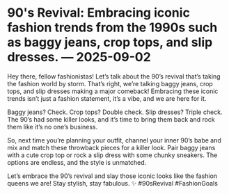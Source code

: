 # 90's Revival: Embracing iconic fashion trends from the 1990s such as baggy jeans, crop tops, and slip dresses. — 2025-09-02

Hey there, fellow fashionistas! Let’s talk about the 90’s revival that’s taking the fashion world by storm. That’s right, we’re talking baggy jeans, crop tops, and slip dresses making a major comeback! Embracing these iconic trends isn’t just a fashion statement, it’s a vibe, and we are here for it.

Baggy jeans? Check. Crop tops? Double check. Slip dresses? Triple check. The 90’s had some killer looks, and it’s time to bring them back and rock them like it’s no one’s business.

So, next time you’re planning your outfit, channel your inner 90’s babe and mix and match these throwback pieces for a killer look. Pair baggy jeans with a cute crop top or rock a slip dress with some chunky sneakers. The options are endless, and the style is unmatched.

Let’s embrace the 90’s revival and slay those iconic looks like the fashion queens we are! Stay stylish, stay fabulous. ✨ #90sRevival #FashionGoals